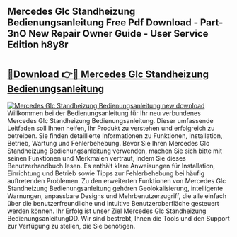 ## Mercedes Glc Standheizung Bedienungsanleitung Free Pdf Download - Part-3nO New Repair Owner Guide - User Service Edition h8y8r

# <h2><a href="http://df1no3i.blite.top/?on=Mercedes+Glc+Standheizung+Bedienungsanleitung">🔗Download 👉🔴 Mercedes Glc Standheizung Bedienungsanleitung</a></h2>

[![Mercedes Glc Standheizung Bedienungsanleitung new download](https://i.imgur.com/lujVjoI.png)](http://df1no3i.blite.top/?on=Mercedes+Glc+Standheizung+Bedienungsanleitung)
Willkommen bei der Bedienungsanleitung für Ihr neu verbundenes Mercedes Glc Standheizung Bedienungsanleitung. Dieser umfassende Leitfaden soll Ihnen helfen, Ihr Produkt zu verstehen und erfolgreich zu betreiben. Sie finden detaillierte Informationen zu Funktionen, Installation, Betrieb, Wartung und Fehlerbehebung. Bevor Sie Ihren Mercedes Glc Standheizung Bedienungsanleitung verwenden, machen Sie sich bitte mit seinen Funktionen und Merkmalen vertraut, indem Sie dieses Benutzerhandbuch lesen. Es enthält klare Anweisungen für Installation, Einrichtung und Betrieb sowie Tipps zur Fehlerbehebung bei häufig auftretenden Problemen. Zu den erweiterten Funktionen von Mercedes Glc Standheizung Bedienungsanleitung gehören Geolokalisierung, intelligente Warnungen, anpassbare Designs und Mehrbenutzerzugriff, die alle einfach über die benutzerfreundliche und intuitive Benutzeroberfläche gesteuert werden können. Ihr Erfolg ist unser Ziel Mercedes Glc Standheizung BedienungsanleitungDD. Wir sind bestrebt, Ihnen die Tools und den Support zur Verfügung zu stellen, die Sie benötigen.
